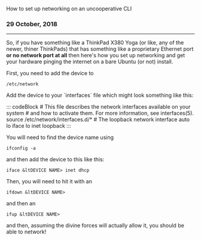 How to set up networking on an uncooperative CLI

### 29 October, 2018

------------------------------------------------------------------------

So, if you have something like a ThinkPad X380 Yoga (or like, any of the
newer, thiner ThinkPads) that has something like a proprietary Ethernet
port **or no network port at all** then here\'s how you set up
networking and get your hardware pinging the internet on a bare Ubuntu
(or not) install.

First, you need to add the device to

`/etc/network`

Add the device to your \`interfaces\` file which might look something
like this:

::: codeBlock
        # This file describes the network interfaces available on your system
        # and how to activate them. For more information, see interfaces(5).
        source /etc/network/interfaces.d/*
        # The loopback network interface
        auto lo
        iface lo inet loopback
:::

You will need to find the device name using

`ifconfig -a`

and then add the device to this like this:

`iface &ltDEVICE NAME> inet dhcp`

Then, you will need to hit it with an

`ifdown &ltDEVICE NAME>`

and then an

`ifup &ltDEVICE NAME>`

and then, assuming the divine forces will actually allow it, you should
be able to network!
